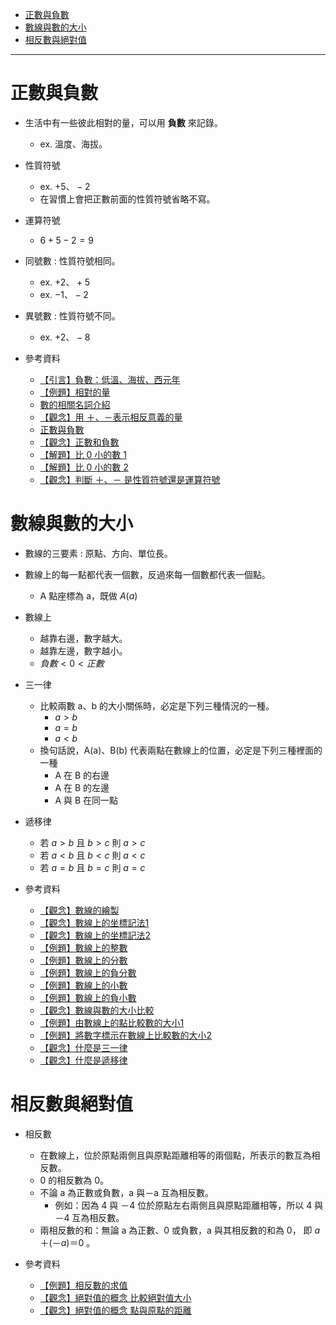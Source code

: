 * [正數與負數](#正數與負數)
* [數線與數的大小](#數線與數的大小)
* [相反數與絕對值](#相反數與絕對值)

---

# 正數與負數
- 生活中有一些彼此相對的量，可以用 **負數** 來記錄。
	- ex. 溫度、海拔。

- 性質符號
	- ex. $+5、-2$
	- 在習慣上會把正數前面的性質符號省略不寫。

- 運算符號
	- $6+5-2=9$

- 同號數 : 性質符號相同。
	- ex. $+2、+5$
	- ex. $-1、-2$

- 異號數 : 性質符號不同。
	- ex. $+2、-8$

- 參考資料
  - [【引言】負數：低溫、海拔、西元年](https://www.youtube.com/watch?v=wnRKym-jHjM "【引言】負數：低溫、海拔、西元年")
  - [【例題】相對的量](https://www.youtube.com/watch?v=0cLkXtc-Kkk "【例題】相對的量")
  - [數的相關名詞介紹](https://www.youtube.com/watch?v=pX7gEbHTrE0 "數的相關名詞介紹")
  - [【觀念】用 ＋、－表示相反意義的量](https://www.junyiacademy.org/course-compare/math-juni/math-7/j-m7a_tmp/j-m7a-c01/j-m7a-c01-1/v/KhKtFmVSTio "【觀念】用 ＋、－表示相反意義的量")
  - [正數與負數](https://www.youtube.com/watch?v=lJo3dp_C0Do "正數與負數")
  - [【觀念】正數和負數](https://www.junyiacademy.org/course-compare/math-juni/math-7/j-m7a_tmp/j-m7a-c01/j-m7a-c01-1/v/RdJgf32gOAU "【觀念】正數和負數")
  - [【解題】比 0 小的數 1](https://www.junyiacademy.org/course-compare/math-juni/math-7/j-m7a_tmp/j-m7a-c01/j-m7a-c01-1/v/JCV8aTnKVXo "【解題】比 0 小的數 1")
  - [【解題】比 0 小的數 2](https://www.junyiacademy.org/course-compare/math-juni/math-7/j-m7a_tmp/j-m7a-c01/j-m7a-c01-1/v/d2DxQrIm5Rs "【解題】比 0 小的數 2")
  - [【觀念】判斷 ＋、－ 是性質符號還是運算符號](https://www.junyiacademy.org/course-compare/math-juni/math-7/j-m7a_tmp/j-m7a-c01/j-m7a-c01-1/v/DWwsMdX1OJs "【觀念】判斷 ＋、－ 是性質符號還是運算符號")

# 數線與數的大小

- 數線的三要素 : 原點、方向、單位長。

- 數線上的每一點都代表一個數，反過來每一個數都代表一個點。
  - A 點座標為 a，既做 $A(a)$

- 數線上
	- 越靠右邊，數字越大。
	- 越靠左邊，數字越小。
	- $負數 < 0 < 正數$

- 三一律
  - 比較兩數 a、b 的大小關係時，必定是下列三種情況的一種。
    - $a > b$
    - $a = b$
    - $a < b$
  - 換句話說，A(a)、B(b) 代表兩點在數線上的位置，必定是下列三種裡面的一種
    - A 在 B 的右邊
    - A 在 B 的左邊
    - A 與 B 在同一點

- 遞移律
	- 若 $a > b$ 且 $b > c$ 則 $a > c$
	- 若 $a < b$ 且 $b < c$ 則 $a < c$
	- 若 $a = b$ 且 $b = c$ 則 $a = c$

- 參考資料
  - [【觀念】數線的繪製](https://www.youtube.com/watch?v=j7AiiV9Bka8 "【觀念】數線的繪製")
  - [【觀念】數線上的坐標記法1](https://www.youtube.com/watch?v=Z_4bn7AfpHQ "【觀念】數線上的坐標記法1")
  - [【觀念】數線上的坐標記法2](https://www.youtube.com/watch?v=IkrJGohavTs "【觀念】數線上的坐標記法2")
  - [【例題】數線上的整數](https://www.youtube.com/watch?v=AfqDjU2kcwg "【例題】數線上的整數")
  - [【例題】數線上的分數](https://youtu.be/a6w5mMgPYCk "【例題】數線上的分數")
  - [【例題】數線上的負分數](https://www.youtube.com/watch?v=80SFGsR1c_s "【例題】數線上的負分數")
  - [【例題】數線上的小數](https://youtu.be/gIVHpDPyMyc "【例題】數線上的小數")
  - [【例題】數線上的負小數](https://www.youtube.com/watch?v=S0Ze1d3hsXY "【例題】數線上的負小數")
  - [【觀念】數線與數的大小比較](https://youtu.be/u7TYJ91tsg0 "【觀念】數線與數的大小比較")
  - [【例題】由數線上的點比較數的大小1](https://youtu.be/pgsozUy0EdM "【例題】由數線上的點比較數的大小1")
  - [【例題】將數字標示在數線上比較數的大小2](https://youtu.be/Crv3TmMRGsI "【例題】將數字標示在數線上比較數的大小2")
  - [【觀念】什麼是三一律](https://youtu.be/Ba6M5ubM0BY "【觀念】什麼是三一律")
  - [【觀念】什麼是遞移律](https://youtu.be/LWF7TCg33cM "【觀念】什麼是遞移律")

# 相反數與絕對值

- 相反數
  - 在數線上，位於原點兩側且與原點距離相等的兩個點，所表示的數互為相反數。 
  - 0 的相反數為 0。 
  - 不論 a 為正數或負數，a 與－a 互為相反數。
    - 例如：因為 4 與 －4 位於原點左右兩側且與原點距離相等，所以 4 與－4 互為相反數。 
  - 兩相反數的和：無論 a 為正數、0 或負數，a 與其相反數的和為 0， 即 $a＋(－a)＝0$ 。

- 參考資料
  - [【例題】相反數的求值](https://www.youtube.com/watch?v=01U4kQUNdSU "【例題】相反數的求值")
  - [【觀念】絕對值的概念 比較絕對值大小](https://www.youtube.com/watch?v=uV79kkxUZXs "【觀念】絕對值的概念 比較絕對值大小")
  - [【觀念】絕對值的概念 點與原點的距離](https://www.youtube.com/watch?v=C_B_TH5jupU "【觀念】絕對值的概念 點與原點的距離")